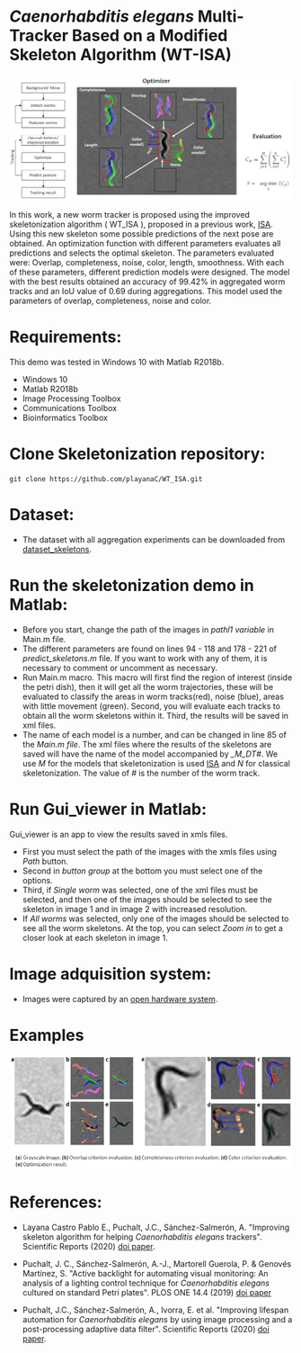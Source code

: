 # *Caenorhabditis elegans* Multi-Tracker Based on a Modified Skeleton Algorithm (WT-ISA)
![GitHub Logo](https://github.com/playanaC/WT_ISA/blob/main/pipeline2_WT_ISA.png)

In this work, a new worm tracker is proposed using the improved skeletonization algorithm ( WT_ISA ), proposed in a previous work, [ISA](https://doi.org/10.1038/s41598-020-79430-8). Using this new skeleton some possible predictions of the next pose are obtained. An optimization function with different parameters evaluates all predictions and selects the optimal skeleton. The parameters evaluated were: Overlap, completeness, noise, color, length, smoothness. With each of these parameters, different prediction models were designed. The model with the best results obtained an accuracy of 99.42% in aggregated worm tracks and an IoU value of 0.69 during aggregations. This model used the parameters of overlap, completeness, noise and color.

# Requirements:
This demo was tested in Windows 10 with Matlab R2018b.
- Windows 10
- Matlab R2018b
- Image Processing Toolbox
- Communications Toolbox
- Bioinformatics Toolbox

# Clone Skeletonization repository:
```
git clone https://github.com/playanaC/WT_ISA.git
```
# Dataset:
- The dataset with all aggregation experiments can be downloaded from [dataset_skeletons](https://active-vision.ai2.upv.es/wp-content/uploads/2021/02/dataset_skeletons.zip).

# Run the skeletonization demo in Matlab:
- Before you start, change the path of the images in *pathl1 variable* in Main.m file.
- The different parameters are found on lines 94 - 118 and 178 - 221 of *predict_skeletons.m* file. If you want to work with any of them, it is necessary to comment or     uncomment as necessary.
- Run Main.m macro. This macro will first find the region of interest (inside the petri dish), then it will get all the worm trajectories, these will be evaluated to classify the areas in worm tracks(red), noise (blue), areas with little movement (green). Second, you will evaluate each tracks to obtain all the worm skeletons within it. Third, the results will be saved in xml files. 
- The name of each model is a number, and can be changed in line 85 of the *Main.m file*. The xml files where the results of the skeletons are saved will have the name of the model accompanied by *_M_DT#*. We use *M* for the models that skeletonization is used [ISA](https://doi.org/10.1038/s41598-020-79430-8) and *N* for classical skeletonization. The value of *#* is the number of the worm track.

# Run Gui_viewer in Matlab:
Gui_viewer is an app to view the results saved in xmls files.
- First you must select the path of the images with the xmls files using *Path* button.
- Second in *button group* at the bottom you must select one of the options.
- Third, if *Single worm* was selected, one of the xml files must be selected, and then one of the images should be selected to see the skeleton in image 1 and in image 2 with increased resolution.
- If *All worms* was selected, only one of the images should be selected to see all the worm skeletons. At the top, you can select *Zoom in* to get a closer look at each skeleton in image 1.

# Image adquisition system:
- Images were captured by an [open hardware system](https://github.com/JCPuchalt/c-elegans_smartLight).

# Examples
![image](https://github.com/playanaC/WT_ISA/blob/main/examples.png)

# References:
- Layana Castro Pablo E., Puchalt, J.C., Sánchez-Salmerón, A. "Improving skeleton algorithm for helping *Caenorhabditis elegans* trackers". Scientific Reports (2020) [doi paper](https://doi.org/10.1038/s41598-020-79430-8).

- Puchalt, J. C., Sánchez-Salmerón, A.-J., Martorell Guerola, P. & Genovés Martínez, S. "Active backlight for automating visual monitoring: An analysis of a lighting control technique for *Caenorhabditis elegans* cultured on standard Petri plates". PLOS ONE 14.4 (2019) [doi paper](https://doi.org/10.1371/journal.pone.0215548)

- Puchalt, J.C., Sánchez-Salmerón, A., Ivorra, E. et al. "Improving lifespan automation for *Caenorhabditis elegans* by using image processing and a post-processing adaptive data filter". Scientific Reports (2020) [doi paper](https://doi.org/10.1038/s41598-020-65619-4).
